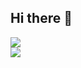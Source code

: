 ## Hi there 👋

<picture>
<source 
  srcset="https://github-readme-stats.vercel.app/api?username=jedwillick&show_icons=true&theme=dark&count_private=true"
  media="(prefers-color-scheme: dark)"
/>
<source
  srcset="https://github-readme-stats.vercel.app/api?username=jedwillick&show_icons=true&count_private=true"
  media="(prefers-color-scheme: light), (prefers-color-scheme: no-preference)"
/>
<a href="https://github.com/jedwillick"><img src="https://github-readme-stats.vercel.app/api?username=jedwillick&show_icons=true&count_private=true" /></a>
</picture>
<br>
<picture>
<source 
  srcset="https://github-readme-stats.vercel.app/api/top-langs/?username=jedwillick&theme=dark&count_private=true"
  media="(prefers-color-scheme: dark)"
/>
<source
  srcset="https://github-readme-stats.vercel.app/api/top-langs/?username=jedwillick&count_private=true"
  media="(prefers-color-scheme: light), (prefers-color-scheme: no-preference)"
/>
<a href="https://github.com/jedwillick"><img src="https://github-readme-stats.vercel.app/api?username=jedwillick&count_private=true" /></a>
</picture>
